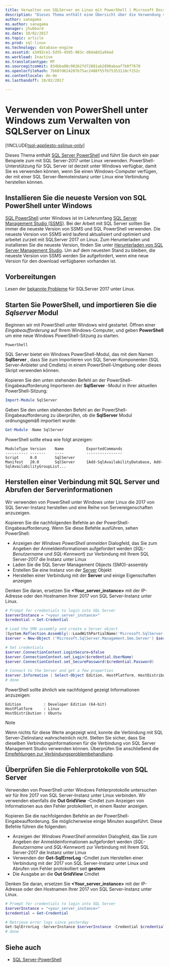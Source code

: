 ```yaml
---
title: Verwalten von SQLServer on Linux mit PowerShell | Microsoft Docs
description: "Dieses Thema enthält eine Übersicht über die Verwendung von PowerShell unter Windows mit SQL Server on Linux."
author: sanagama
ms.author: sanagama
manager: jhubbard
ms.date: 10/02/2017
ms.topic: article
ms.prod: sql-linux
ms.technology: database-engine
ms.assetid: a3492ce1-5d55-4505-983c-d6da8d1a94ad
ms.workload: Inactive
ms.translationtype: MT
ms.sourcegitcommit: 834bba08c90262fd72881ab2890abaaf7b8f7678
ms.openlocfilehash: 7b607d624207b75ac2488f55fb75353110cf252c
ms.contentlocale: de-de
ms.lasthandoff: 10/02/2017

---
```

# <a name="use-powershell-on-windows-to-manage-sql-server-on-linux"></a>Verwenden von PowerShell unter Windows zum Verwalten von SQLServer on Linux

[!INCLUDE[tsql-appliesto-sslinux-only](../includes/tsql-appliesto-sslinux-only.md)]

Dieses Thema enthält [SQL Server PowerShell](https://msdn.microsoft.com/en-us/library/mt740629.aspx) und führt Sie durch ein paar Beispiele zum mit SQL Server-2017 unter Linux verwenden. PowerShell-Unterstützung für SQL Server ist derzeit unter Windows verfügbar, damit Sie es verwenden können, wenn Sie einen Windows-Computer verfügen, der mit einer SQL Server-Remoteinstanz unter Linux eine Verbindung herstellen können.

## <a name="install-the-newest-version-of-sql-powershell-on-windows"></a>Installieren Sie die neueste Version von SQL PowerShell unter Windows

[SQL PowerShell](https://msdn.microsoft.com/en-us/library/mt740629.aspx) unter Windows ist im Lieferumfang [SQL Server Management Studio (SSMS)](../ssms/sql-server-management-studio-ssms.md). Bei der Arbeit mit SQL Server sollten Sie immer die neueste Version von SSMS und SQL PowerShell verwenden. Die neueste Version von SSMS wird laufend aktualisiert und optimiert und arbeitet zurzeit mit SQLServer 2017 on Linux. Zum Herunterladen und installieren Sie die neueste Version, finden Sie unter [Herunterladen von SQL Server Management Studio](../ssms/download-sql-server-management-studio-ssms.md). Um auf dem neuesten Stand zu bleiben, die neueste Version von SSMS werden Sie aufgefordert, wenn eine neue Version für den download verfügbaren vorhanden ist.

## <a name="before-you-begin"></a>Vorbereitungen

Lesen der [bekannte Probleme](sql-server-linux-release-notes.md) für SQLServer 2017 unter Linux.

## <a name="launch-powershell-and-import-the-sqlserver-module"></a>Starten Sie PowerShell, und importieren Sie die *Sqlserver* Modul

Beginnen wir mit PowerShell unter Windows wird gestartet. Öffnen einer *Eingabeaufforderung* auf Ihrem Windows-Computer, und geben **PowerShell** um eine neue Windows PowerShell-Sitzung zu starten.

```
PowerShell
```

SQL Server bietet ein Windows PowerShell-Modul, das mit dem Namen **SqlServer** , dass Sie zum Importieren von SQL Server-Komponenten (SQL Server-Anbieter und Cmdlets) in einem PowerShell-Umgebung oder dieses Skript verwenden können.

Kopieren Sie den unten stehenden Befehl an der PowerShell-Eingabeaufforderung Importieren der **SqlServer** -Modul in Ihrer aktuellen PowerShell-Sitzung:

```powershell
Import-Module SqlServer
```

Geben Sie den unten stehenden Befehl an der PowerShell-Eingabeaufforderung zu überprüfen, ob die **SqlServer** Modul ordnungsgemäß importiert wurde:

```powershell
Get-Module -Name SqlServer
```

PowerShell sollte etwa wie folgt anzeigen:

```
ModuleType Version    Name          ExportedCommands
---------- -------    ----          ----------------
Script     0.0        SqlServer
Manifest   20.0       SqlServer     {Add-SqlAvailabilityDatabase, Add-SqlAvailabilityGroupList...
```

## <a name="connect-to-sql-server-and-get-server-information"></a>Herstellen einer Verbindung mit SQL Server und Abrufen der Serverinformationen

Wir verwenden von PowerShell unter Windows unter Linux die 2017 von SQL Server-Instanz herstellen und eine Reihe von Servereigenschaften anzuzeigen.

Kopieren Sie die nachfolgenden Befehle an der PowerShell-Eingabeaufforderung. Wenn Sie diese Befehle ausführen, sehen PowerShell:
- Anzeigen der *Windows PowerShell anmelden* Dialogfeld, das Sie zum Angeben der Anmeldeinformationen aufgefordert werden (*SQL-Benutzername* und *SQL-Kennwort*) zur Verbindung mit Ihrem SQL Server-2017 die Instanz unter Linux
- Laden Sie die SQL Server Management Objects (SMO)-assembly
- Erstellen Sie eine Instanz von der [Server](https://msdn.microsoft.com/en-us/library/microsoft.sqlserver.management.smo.server.aspx) Objekt
- Herstellen einer Verbindung mit der **Server** und einige Eigenschaften anzeigen

Denken Sie daran, ersetzen Sie  **\<Your_server_instance\>**  mit der IP-Adresse oder den Hostnamen Ihrer 2017 von SQL Server-Instanz unter Linux.

```powershell
# Prompt for credentials to login into SQL Server
$serverInstance = "<your_server_instance>"
$credential = Get-Credential

# Load the SMO assembly and create a Server object
[System.Reflection.Assembly]::LoadWithPartialName('Microsoft.SqlServer.SMO') | out-null
$server = New-Object ('Microsoft.SqlServer.Management.Smo.Server') $serverInstance

# Set credentials
$server.ConnectionContext.LoginSecure=$false
$server.ConnectionContext.set_Login($credential.UserName)
$server.ConnectionContext.set_SecurePassword($credential.Password)

# Connect to the Server and get a few properties
$server.Information | Select-Object Edition, HostPlatform, HostDistribution | Format-List
# done
```

PowerShell sollte ähnlich wie nachfolgend gezeigt Informationen anzuzeigen:

```
Edition          : Developer Edition (64-bit)
HostPlatform     : Linux
HostDistribution : Ubuntu
```
> [!NOTE]
> Wenn nichts für diese Werte angezeigt wird, konnte die Verbindung mit SQL Server-Zielinstanz wahrscheinlich nicht. Stellen Sie sicher, dass Sie dieselben Verbindungsinformationen für die Verbindung von SQL Server Management Studio verwenden können. Überprüfen Sie anschließend die [Empfehlungen zur Verbindungsproblembehandlung](sql-server-linux-troubleshooting-guide.md#connection).

## <a name="examine-sql-server-error-logs"></a>Überprüfen Sie die Fehlerprotokolle von SQL Server

Verwenden von PowerShell unter Windows Fehlerprotokolle untersuchen wir für Ihre 2017 von SQL Server-Instanz unter Linux verbinden. Wir verwenden ebenfalls die **Out GridView** -Cmdlet zum Anzeigen von Informationen aus den Fehler protokolliert, in einem Raster anzeigen.

Kopieren Sie die nachfolgenden Befehle an der PowerShell-Eingabeaufforderung. Sie möglicherweise einige Minuten ausgeführt. Diese Befehle führen die folgenden:
- Anzeigen der *Windows PowerShell anmelden* Dialogfeld, das Sie zum Angeben der Anmeldeinformationen aufgefordert werden (*SQL-Benutzername* und *SQL-Kennwort*) zur Verbindung mit Ihrem SQL Server-2017 die Instanz unter Linux
- Verwenden der **Get-SqlErrorLog** -Cmdlet zum Herstellen einer Verbindung mit der 2017 von SQL Server-Instanz unter Linux und Abrufen von Fehler protokolliert seit **gestern**
- Die Ausgabe an die **Out GridView** Cmdlet

Denken Sie daran, ersetzen Sie  **\<Your_server_instance\>**  mit der IP-Adresse oder den Hostnamen Ihrer 2017 von SQL Server-Instanz unter Linux.

```powershell
# Prompt for credentials to login into SQL Server
$serverInstance = "<your_server_instance>"
$credential = Get-Credential

# Retrieve error logs since yesterday
Get-SqlErrorLog -ServerInstance $serverInstance -Credential $credential -Since Yesterday | Out-GridView
# done
```
## <a name="see-also"></a>Siehe auch
- [SQL Server-PowerShell](../relational-databases/scripting/sql-server-powershell.md)

